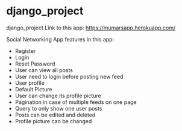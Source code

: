 # django_project
django_project
Link to this app:
https://mumarsapp.herokuapp.com/

Social Networking App
features in this app:
  - Register 
  - Login
  - Reset Password 
  - User can view all posts 
  - User need to login before posting new feed
  - User profile 
  - Default Picture 
  - User can change its profile picture
  - Pagination in case of multiple feeds on one page 
  - Query to only show one user posts 
  - Posts can be edited and deleted
  - Profile picture can be changed
